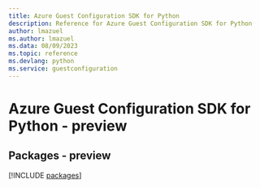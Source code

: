 ```yaml
---
title: Azure Guest Configuration SDK for Python
description: Reference for Azure Guest Configuration SDK for Python
author: lmazuel
ms.author: lmazuel
ms.data: 08/09/2023
ms.topic: reference
ms.devlang: python
ms.service: guestconfiguration
---
```

# Azure Guest Configuration SDK for Python - preview
## Packages - preview
[!INCLUDE [packages](guest-configuration-index.md)]